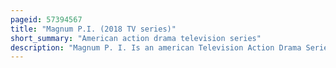 ```yaml
---
pageid: 57394567
title: "Magnum P.I. (2018 TV series)"
short_summary: "American action drama television series"
description: "Magnum P. I. Is an american Television Action Drama Series developed by Peter M. Lenkov and Eric Guggenheim. It stars jay Hernandez as Thomas magnum the titular private Investigator and former Navy Seal who solves Crimes in Hawaii. It is a reboot of the original series of the same name created by Donald P. Bellisario and Glen A. Larson, which aired from 1980 to 1988. The Series Co-Stars Perdita Weeks, Zachary Knighton, Stephen Hill, Amy Hill, and Tim Kang."
---
```

